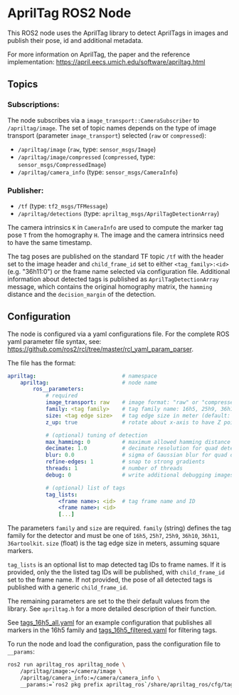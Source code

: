 # AprilTag ROS2 Node

This ROS2 node uses the AprilTag library to detect AprilTags in images and publish their pose, id and additional metadata.

For more information on AprilTag, the paper and the reference implementation: https://april.eecs.umich.edu/software/apriltag.html

## Topics

### Subscriptions:
The node subscribes via a `image_transport::CameraSubscriber` to `/apriltag/image`. The set of topic names depends on the type of image transport (parameter `image_transport`) selected (`raw` or `compressed`):
- `/apriltag/image` (`raw`, type: `sensor_msgs/Image`)
- `/apriltag/image/compressed` (`compressed`, type: `sensor_msgs/CompressedImage`)
- `/apriltag/camera_info` (type: `sensor_msgs/CameraInfo`)

### Publisher:
- `/tf` (type: `tf2_msgs/TFMessage`)
- `/apriltag/detections` (type: `apriltag_msgs/AprilTagDetectionArray`)

The camera intrinsics `K` in `CameraInfo` are used to compute the marker tag pose `T` from the homography `H`. The image and the camera intrinsics need to have the same timestamp.

The tag poses are published on the standard TF topic `/tf` with the header set to the image header and `child_frame_id` set to either `<tag_family>:<id>` (e.g. "36h11:0") or the frame name selected via configuration file. Additional information about detected tags is published as `AprilTagDetectionArray` message, which contains the original homography  matrix, the `hamming` distance and the `decision_margin` of the detection.

## Configuration

The node is configured via a yaml configurations file. For the complete ROS yaml parameter file syntax, see: https://github.com/ros2/rcl/tree/master/rcl_yaml_param_parser.

The file has the format:
```YAML
apriltag:                           # namespace
    apriltag:                       # node name
        ros__parameters:
            # required
            image_transport: raw    # image format: "raw" or "compressed" (default: raw)
            family: <tag family>    # tag family name: 16h5, 25h9, 36h11 (default: 36h11)
            size: <tag edge size>   # tag edge size in meter (default: 2.0)
            z_up: true              # rotate about x-axis to have Z pointing upwards (default: false)

            # (optional) tuning of detection
            max_hamming: 0          # maximum allowed hamming distance (corrected bits)
            decimate: 1.0           # decimate resolution for quad detection
            blur: 0.0               # sigma of Gaussian blur for quad detection
            refine-edges: 1         # snap to strong gradients
            threads: 1              # number of threads
            debug: 0                # write additional debugging images to current working directory

            # (optional) list of tags
            tag_lists:
                <frame name>: <id>  # tag frame name and ID
                <frame name>: <id>
                [...]
```

The parameters `family` and `size` are required. `family` (string) defines the tag family for the detector and must be one of `16h5`, `25h7`, `25h9`, `36h10`, `36h11`, `36artoolkit`. `size` (float) is the tag edge size in meters, assuming square markers.

`tag_lists` is an optional list to map detected tag IDs to frame names. If it is provided, only the the listed tag IDs will be published, with `child_frame_id` set to the frame name. If not provided, the pose of all detected tags is published with a generic `child_frame_id`.

The remaining parameters are set to the their default values from the library. See `apriltag.h` for a more detailed description of their function.

See [tags_16h5_all.yaml](node/cfg/tags_16h5_all.yaml) for an example configuration that publishes all markers in the 16h5 family and [tags_16h5_filtered.yaml](node/cfg/tags_16h5_filtered.yaml) for filtering tags.

To run the node and load the configuration, pass the configuration file to `__params`:
```bash
ros2 run apriltag_ros apriltag_node \
    /apriltag/image:=/camera/image \
    /apriltag/camera_info:=/camera/camera_info \
    __params:=`ros2 pkg prefix apriltag_ros`/share/apriltag_ros/cfg/tags_16h5_all.yaml
```